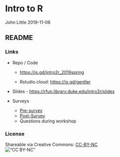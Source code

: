 Intro to R
================
John Little
2019-11-06

<!-- Edit the README.Rmd.  Readme.md is auto genererated -->

## README

### Links

  - Repo / Code
    
      - <https://is.gd/intro2r_2019spring>
    
      - Rstudio.cloud: <https://is.gd/gentler>

  - Slides - <https://rfun.library.duke.edu/intro2r/slides>

  - Surveys
    
      - [Pre-survey](https://forms.gle/JNtwTQR3Jvk65Xev5)
      - [Post-Survey](https://forms.gle/Mwnm7ET8WPDi2Bic9)
      - Questions during workshop

### License

Shareable via Creative Commons:
[CC-BY-NC](https://creativecommons.org/licenses/by-nc/4.0/)<br> ![“CC
BY-NC”](images/by-nc.png)
